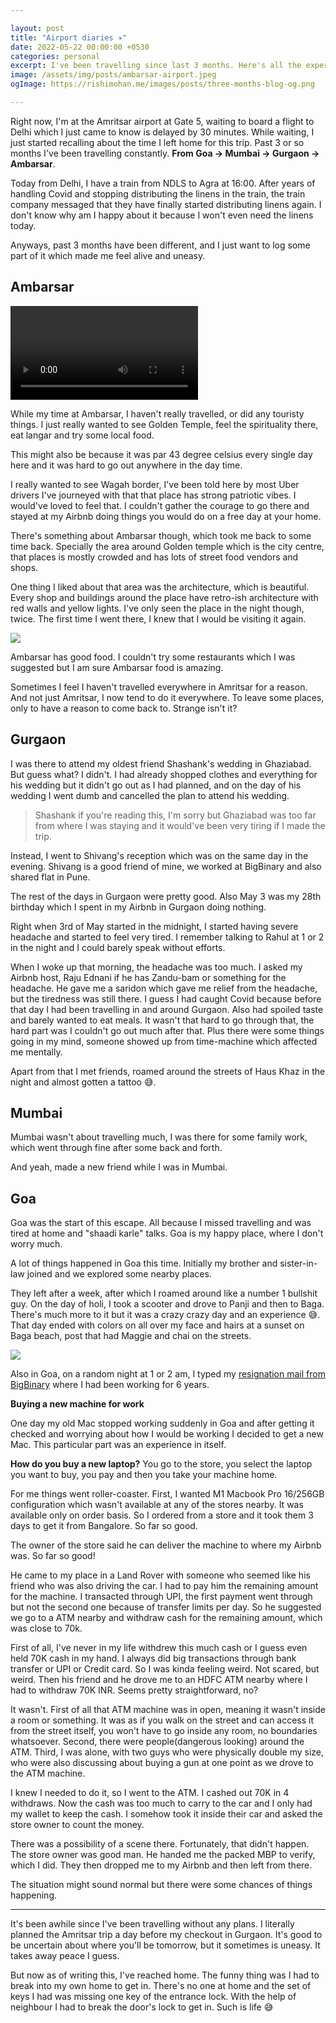 ```yaml
---

layout: post
title: "Airport diaries ✈️"
date: 2022-05-22 00:00:00 +0530
categories: personal
excerpt: I've been travelling since last 3 months. Here's all the experiences I've had those months travelling from Goa to Mumbai to Gurgaon to Amritsar.
image: /assets/img/posts/ambarsar-airport.jpeg
ogImage: https://rishimohan.me/images/posts/three-months-blog-og.png

---
```


Right now, I'm at the Amritsar airport at Gate 5,
waiting to board a flight to Delhi 
which I just came to know is delayed by 30 minutes. 
While waiting, I just started recalling about
the time I left home for this trip.
Past 3 or so months I've been travelling constantly.
**From Goa → Mumbai → Gurgaon → Ambarsar**. 


Today from Delhi, I have a train from NDLS to Agra at 16:00. 
After years of handling Covid and stopping distributing
the linens in the train, the train company messaged
that they have finally started distributing linens again.
I don't know why am I happy about it 
because I won't even need the linens today.

Anyways, past 3 months have been different,
and I just want to log some part of it which 
made me feel alive and uneasy.

## Ambarsar

![](/images/posts/ambarsar-golden-temple.mp4)

While my time at Ambarsar, I haven't really travelled,
or did any touristy things. I just really wanted to see
Golden Temple, feel the spirituality there, 
eat langar and try some local food. 

This might also be because it was par 43 degree celsius
every single day here and it was hard to go out anywhere
in the day time.

I really wanted to see Wagah border, I've been told here
by most Uber drivers I've journeyed with that 
that place has strong patriotic vibes. 
I would've loved to feel that. 
I couldn't gather the courage to go there 
and stayed at my Airbnb 
doing things you would do on a free day at your home.

There's something about Ambarsar though,
which took me back to some time back.
Specially the area around Golden temple
which is the city centre, that places is mostly crowded
and has lots of street food vendors and shops.

One thing I liked about that area was the architecture,
which is beautiful. Every shop and buildings around the place
have retro-ish architecture with red walls and yellow lights. 
I've only seen the place in the night though, twice.
The first time I went there, I knew that I would be visiting
it again.

![](/images/posts/ambarsar-city-centre.jpg)

Ambarsar has good food. I couldn't try some restaurants 
which I was suggested but I am sure Ambarsar food is amazing.

Sometimes I feel I haven't travelled everywhere in Amritsar
for a reason. And not just Amritsar, I now tend to do it
everywhere. To leave some places, only to have a reason to come back to.
Strange isn't it?

## Gurgaon

I was there to attend my oldest friend Shashank's wedding in Ghaziabad.
But guess what? I didn't. I had already shopped clothes and everything
for his wedding but it didn't go out as I had planned,
and on the day of his wedding I went dumb
and cancelled the plan to attend his wedding.

> Shashank if you're reading this, I'm sorry but 
Ghaziabad was too far from where I was staying
and it would've been very tiring if I made the trip.

Instead, I went to Shivang's reception
which was on the same day in the evening. 
Shivang is a good friend of mine, 
we worked at BigBinary and also shared flat in Pune.

The rest of the days in Gurgaon were pretty good.
Also May 3 was my 28th birthday which I spent in my Airbnb
in Gurgaon doing nothing.

Right when 3rd of May started in the midnight,
I started having severe headache 
and started to feel very tired. 
I remember talking to Rahul at 1 or 2 in the night
and I could barely speak without efforts.

When I woke up that morning, the headache was too much.
I asked my Airbnb host, Raju Ednani if he has Zandu-bam 
or something for the headache. 
He gave me a saridon which gave me relief from the 
headache, but the tiredness was still there.
I guess I had caught Covid because 
before that day I had been travelling 
in and around Gurgaon. 
Also had spoiled taste and barely wanted to eat meals.
It wasn't that hard to go through that,
the hard part was I couldn't go out much after that.
Plus there were some things going in my mind, 
someone showed up from time-machine which affected me mentally.

Apart from that I met friends, 
roamed around the streets of Haus Khaz in the night
and almost gotten a tattoo 😅.

## Mumbai

Mumbai wasn't about travelling much,
I was there for some family work,
which went through fine after some back and forth.

And yeah, made a new friend while I was in Mumbai.


## Goa

Goa was the start of this escape. 
All because I missed travelling and was
tired at home and "shaadi karle" talks.
Goa is my happy place, where I don't worry much.

A lot of things happened in Goa this time.
Initially my brother and sister-in-law joined
and we explored some nearby places.

They left after a week, after which I roamed around
like a number 1 bullshit guy. On the day of holi, 
I took a scooter and drove to Panji and then to Baga.
There's much more to it but it was a crazy crazy day and an experience 😅.
That day ended with colors on all over my face and hairs
at a sunset on Baga beach, post that had Maggie and chai
on the streets.

![](/images/posts/holi-goa.jpeg)


Also in Goa, on a random night at 1 or 2 am,
I typed my [resignation mail from BigBinary](/blog/on-leaving-bigbinary) 
where I had been working for 6 years.

**Buying a new machine for work**

One day my old Mac stopped working suddenly in Goa
and after getting it checked and worrying about
how I would be working I decided to get a new Mac.
This particular part was an experience in itself.

**How do you buy a new laptop?** You go to the store,
you select the laptop you want to buy, you pay 
and then you take your machine home.

For me things went roller-coaster. First, I wanted
M1 Macbook Pro 16/256GB configuration which 
wasn't available at any of the stores nearby.
It was available only on order basis.
So I ordered from a store and it took them 3 days to get it
from Bangalore. So far so good.

The owner of the store said he can deliver the machine
to where my Airbnb was. So far so good!

He came to my place in a Land Rover with someone who seemed
like his friend who was also driving the car.
I had to pay him the remaining amount for the machine.
I transacted through UPI, the first payment went through
but not the second one because of transfer limits per day.
So he suggested we go to a ATM nearby 
and withdraw cash for the remaining amount, 
which was close to 70k.

First of all, I've never in my life withdrew
this much cash or I guess even held 70K cash in my hand.
I always did big transactions through bank transfer 
or UPI or Credit card.
So I was kinda feeling weird. Not scared, but weird.
Then his friend and he drove me to an HDFC ATM nearby
where I had to withdraw 70K INR. Seems pretty straightforward, no?

It wasn't. First of all that ATM machine was in open,
meaning it wasn't inside a room or something. 
It was as if you walk on the street and can access it from the street itself,
you won't have to go inside any room, no boundaries whatsoever.
Second, there were people(dangerous looking) around the ATM.
Third, I was alone, with two guys who were physically double 
my size, who were also discussing about buying a gun 
at one point as we drove to the ATM machine.

I knew I needed to do it, so I went to the ATM.
I cashed out 70K in 4 withdraws. 
Now the cash was too much to carry to the car
and I only had my wallet to keep the cash.
I somehow took it inside their car
and asked the store owner to count the money. 

There was a possibility of a scene there.
Fortunately, that didn't happen. 
The store owner was good man. 
He handed me the packed MBP to verify,
which I did. They then dropped me to my Airbnb
and then left from there.

The situation might sound normal 
but there were some chances of things happening.

---


It's been awhile since I've been travelling
without any plans. I literally planned the Amritsar
trip a day before my checkout in Gurgaon.
It's good to be uncertain about where you'll be tomorrow,
but it sometimes is uneasy. 
It takes away peace I guess.

But now as of writing this, I've reached home.
The funny thing was I had to break into my own home
to get in. There's no one at home and the set of keys I had 
was missing one key of the entrance lock.
With the help of neighbour I had to break the door's lock to get in.
Such is life 😅
